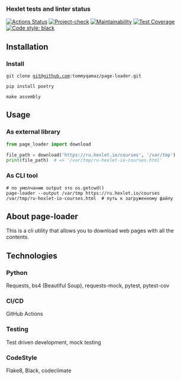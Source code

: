### Hexlet tests and linter status

[![Actions Status](https://github.com/tommyqamaz/python-project-51/actions/workflows/hexlet-check.yml/badge.svg)](https://github.com/tommyqamaz/python-project-51/blob/main/.github/workflows/hexlet-check.yml)
[![Project-check](https://github.com/tommyqamaz/python-project-51/actions/workflows/python-ci.yml/badge.svg)](https://github.com/tommyqamaz/python-project-51/blob/main/.github/workflows/python-ci.yml)
[![Maintainability](https://api.codeclimate.com/v1/badges/b37a718090ca39bc83de/maintainability)](https://codeclimate.com/github/tommyqamaz/python-project-51/maintainability)
[![Test Coverage](https://api.codeclimate.com/v1/badges/b37a718090ca39bc83de/test_coverage)](https://codeclimate.com/github/tommyqamaz/python-project-51/test_coverage)
[![Code style: black](https://img.shields.io/badge/code%20style-black-000000.svg)](https://github.com/psf/black)
## Installation
### Install
<code>git clone git@github.com:tommyqamaz/page-loader.git</code>

<code>pip install poetry</code>

<code>make assembly</code>
## Usage

### As external library

```python
from page_loader import download

file_path = download('https://ru.hexlet.io/courses', '/var/tmp')
print(file_path)  # => '/var/tmp/ru-hexlet-io-courses.html'
```

### As CLI tool

```
# по умолчанию output это os.getcwd()
page-loader --output /var/tmp https://ru.hexlet.io/courses
/var/tmp/ru-hexlet-io-courses.html  # путь к загруженному файлу
```

## About page-loader
This is a cli utility that allows you to download web pages with all the contents.

## Technologies
### Python
Requests, bs4 (Beautiful Soup), requests-mock, pytest, pytest-cov
### CI/CD
GitHub Actions
### Testing
Test driven development, mock testing
### CodeStyle
Flake8, Black, codeclimate
